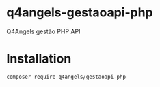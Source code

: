 # q4angels-gestaoapi-php
Q4Angels gestão PHP API

# Installation

```shell
composer require q4angels/gestaoapi-php
```
